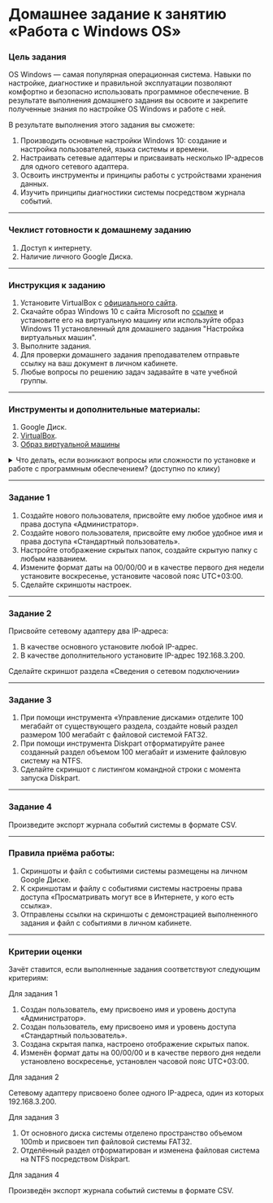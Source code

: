 # Домашнее задание к занятию «Работа с Windows OS»

### Цель задания

OS Windows — самая популярная операционная система. Навыки по настройке, диагностике и правильной эксплуатации позволяют комфортно и безопасно использовать программное обеспечение. В результате выполнения домашнего задания вы освоите и закрепите полученные знания по настройке OS Windows и работе с ней.

В результате выполнения этого задания вы сможете:

1. Производить основные настройки Windows 10: создание и настройка пользователей, языка системы и времени.
2. Настраивать сетевые адаптеры и присваивать несколько IP-адресов для одного сетевого адаптера.
3. Освоить инструменты и принципы работы с устройствами хранения данных.
4. Изучить принципы диагностики системы посредством журнала событий.

------

### Чеклист готовности к домашнему заданию

1. Доступ к интернету.
2. Наличие личного Google Диска.

------

### Инструкция к заданию

1. Установите VirtualBox с [официального сайта](https://www.virtualbox.org/).
2. Скачайте образ Windows 10 с сайта Microsoft по [ссылке](https://disk.yandex.ru/d/tWPIAYvFbIw9wg) и установите его на виртуальную машину или используйте образ Windows 11 установленный для домашнего задания "Настройка виртуальных машин".
4. Выполните задания.
5. Для проверки домашнего задания преподавателем отправьте ссылку на ваш документ в личном кабинете.
6. Любые вопросы по решению задач задавайте в чате учебной группы.

------

### Инструменты и дополнительные материалы:

1. Google Диск.
2. [VirtualBox](https://www.virtualbox.org/wiki/Downloads).
3. [Образ виртуальной машины](https://disk.yandex.ru/d/tWPIAYvFbIw9wg)

<details>
  <summary> Что делать, если возникают вопросы или сложности по установке и работе с программным обеспечением? (доступно по клику)</summary>
  
  
1. Напишите в чат группы или обратиться к координатору в системе обращений студентов на сайте по [ссылке](netology.ru/profile?modal=support&type=new-ticket)

2. Можете написать о своей проблеме в разделе «Вопросы и ответы» к домашнему заданию
  
  ![image](https://github.com/netology-code/pwin-homeworks/blob/homeworks-pae-7/5.1/Q%26A.png)
    ---
  
</details>

------

### Задание 1

1. Создайте нового пользователя, присвойте ему любое удобное имя и права доступа «Администратор».
1. Создайте нового пользователя, присвойте ему любое удобное имя и права доступа «Стандартный пользователь».
1. Настройте отображение скрытых папок, создайте скрытую папку с любым названием.
1. Измените формат даты на 00/00/00 и в качестве первого дня недели установите воскресенье, установите часовой пояс UTC+03:00.
1. Сделайте скриншоты настроек.


------

### Задание 2

Присвойте сетевому адаптеру два IP-адреса:
  1. В качестве основного установите любой IP-адрес.
  2. В качестве дополнительного установите IP-адрес 192.168.3.200.
  
  Сделайте скриншот раздела «Сведения о сетевом подключении»

------

### Задание 3

1. При помощи инструмента «Управление дисками» отделите 100 мегабайт от существующего раздела, создайте новый раздел размером 100 мегабайт с файловой системой FAT32.
1. При помощи инструмента Diskpart отформатируйте ранее созданный раздел объемом 100 мегабайт и измените файловую систему на NTFS.
1. Сделайте скриншот с листингом командной строки с момента запуска Diskpart.

------

### Задание 4

Произведите экспорт журнала событий системы в формате CSV.

------

### Правила приёма работы:
1. Скриншоты и файл с событиями системы размещены на личном Google Диске.
2. К скриншотам и файлу с событиями системы настроены права доступа «Просматривать могут все в Интернете, у кого есть ссылка».
3. Отправлены ссылки на скриншоты с демонстрацией выполненного задания и файл с событиями в личном кабинете.

------

### Критерии оценки

Зачёт ставится, если выполненные задания соответствуют следующим критериям:

Для задания 1

1. Создан пользователь, ему присвоено имя и уровень доступа «Администратор».
2. Создан пользователь, ему присвоено имя и уровень доступа «Стандартный пользователь».
3. Создана скрытая папка, настроено отображение скрытых папок.
4. Изменён формат даты на 00/00/00 и в качестве первого дня недели установлено воскресенье, установлен часовой пояс UTC+03:00.

Для задания 2

Сетевому адаптеру присвоено более одного IP-адреса, один из которых 192.168.3.200.

Для задания 3

1. От основного диска системы отделено пространство объемом 100mb и присвоен тип файловой системы FAT32.
1. Отделённый раздел отформатирован и изменена файловая система на NTFS посредством Diskpart.

Для задания 4

Произведён экспорт журнала событий системы в формате CSV.

